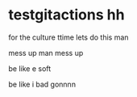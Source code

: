 # testgitactions hh
for the culture 
ttime
 lets do this man

 mess up man mess up

be like e soft

be like i bad gonnnn